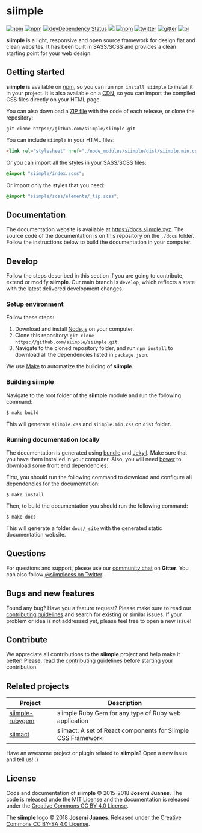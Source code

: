 <!-- 
<div align="center">
  <img height="300px" src="https://rawgit.com/siimple/siimple/develop/media/logo-colored.png" alt="siimple">
  <br>
</div>
-->

# siimple

[![npm](https://img.shields.io/npm/v/siimple.svg?style=flat-square)](https://www.npmjs.com/package/siimple)
[![npm](https://img.shields.io/npm/dt/siimple.svg?style=flat-square)](https://www.npmjs.com/package/siimple)
[![devDependency Status](https://david-dm.org/siimple/siimple/dev-status.svg?style=flat-square)](https://david-dm.org/siimple/siimple#info=devDependencies)
[![](https://data.jsdelivr.com/v1/package/npm/siimple/badge)](https://www.jsdelivr.com/package/npm/siimple)
[![npm](https://img.shields.io/npm/l/siimple.svg?style=flat-square)](https://github.com/siimple/siimple)
[![twitter](https://img.shields.io/badge/Twitter-%40siimplecss-blue.svg?style=flat-square)](https://twitter.com/siimplecss)
[![gitter](https://img.shields.io/gitter/room/siimple/siimple.svg?style=flat-square)](https://gitter.im/siimple/siimple)
[![pr](https://img.shields.io/badge/PRs-welcome-brightgreen.svg?style=flat-square)](https://github.com/siimple/siimple)


**siimple** is a light, responsive and open source framework for design flat and clean websites. It has been built in SASS/SCSS and provides a clean starting point for your web design.


## Getting started

**siimple** is available on [npm](https://npmjs.com/package/siimple), so you can run `npm install siimple` to install it in your project. It is also available on a [CDN](https://www.jsdelivr.com/package/npm/siimple), so you can import the compiled CSS files directly on your HTML page.

You can also download a [ZIP file](https://github.com/siimple/siimple/releases) with the code of each release, or clone the repository: 

```
git clone https://github.com/siimple/siimple.git
```

You can include `siimple` in your HTML files: 

```html
<link rel="stylesheet" href="./node_modules/siimple/dist/siimple.min.css">
```

Or you can import all the styles in your SASS/SCSS files: 

```scss
@import "siimple/index.scss";
```

Or import only the styles that you need: 

```scss
@import "siimple/scss/elements/_tip.scss";
```


## Documentation 

The documentation website is available at https://docs.siimple.xyz. The source code of the documentation is on this repository on the `./docs` folder. Follow the instructions below to build the documentation in your computer.

## Develop

Follow the steps described in this section if you are going to contribute, extend or modify **siimple**. Our main branch is `develop`, which reflects a state with the latest delivered development changes.

### Setup environment

Follow these steps:

1. Download and install [Node.js](https://nodejs.org/download/) on your computer.
2. Clone this repository: `git clone https://github.com/siimple/siimple.git`.
3. Navigate to the cloned repository folder, and run `npm install` to download all the dependencies listed in `package.json`.

We use [Make](https://www.tutorialspoint.com/unix_commands/make.htm) to automatize the building of **siimple**. 

### Building siimple

Navigate to the root folder of the **siimple** module and run the following command:

```
$ make build
```

This will generate `siimple.css` and `siimple.min.css` on `dist` folder.

### Running documentation locally

The documentation is generated using [bundle](https://bundler.io/) and [Jekyll](https://jekyllrb.com/docs/installation/). Make sure that you have them installed in your computer. Also, you will need [bower](https://bower.io) to download some front end dependencies. 

First, you should run the following command to download and configure all dependencies for the documentation:

```
$ make install
``` 

Then, to build the documentation you should run the following command:

```
$ make docs
```

This will generate a folder `docs/_site` with the generated static documentation website.
 

## Questions 

For questions and support, please use our [community chat](http://chat.siimple.xyz) on **Gitter**. You can also follow [@siimplecss on Twitter](https://twitter.com/siimplecss).


## Bugs and new features

Found any bug? Have you a feature request? Please make sure to read our [contributing guidelines][CONTRIBUTING] and search for existing or similar issues. If your problem or idea is not addressed yet, please feel free to open a new issue!


## Contribute

We appreciate all contributions to the **siimple** project and help make it better! Please, read the [contributing guidelines][CONTRIBUTING] before starting your contribution.


## Related projects

| Project | Description |
|---------|-------------|
| [siimple-rubygem](https://github.com/BerkhanBerkdemir/siimple-rubygem) | siimple Ruby Gem for any type of Ruby web application |
| [siimact](https://github.com/mirgj/siimact) | siimact: A set of React components for Siimple CSS Framework |

Have an awesome project or plugin related to **siimple**? Open a new issue and tell us! :)


## License

Code and documentation of **siimple** &copy; 2015-2018 **Josemi Juanes**. The code is released unde the [MIT License](LICENSE) and the documentation is released under the [Creative Commons CC BY 4.0 License](https://creativecommons.org/licenses/by/4.0/).

The **siimple** logo &copy; 2018 **Josemi Juanes**. Released under the [Creative Commons CC BY-SA 4.0 License](https://creativecommons.org/licenses/by-sa/4.0/). 

[CONTRIBUTING]: .github/CONTRIBUTING.md

